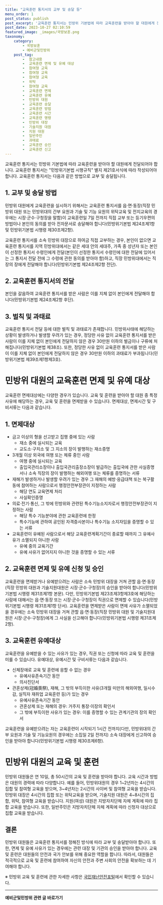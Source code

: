 ```yaml
---
title: "교육훈련 통지서의 교부 및 송달 등"
menu_order: 1
post_status: publish
post_excerpt: '교육훈련 통지서는 민방위 기본법에 따라 교육훈련을 받아야 할 대원에게 전달되어야 합니다. 교육훈련 통지서는  민방위기본법 시행규칙  별지 제21호서식에 따라 작성되어야 합니다. 교육훈련 통지서는 다음과 같은 방법으로 교부 및 송달됩니다.'
post_date: 2023-10-27 02:10:59
featured_image: _images/국방보훈.png
taxonomy:
    category:
        - 국방보훈
        - 예비군및민방위
    post_tag:
        -  참고내용
        -  교육훈련 면제 및 유예 대상
        -  참여형 교육
        -  참여형 교육
        -  참여형 교육
        -  위탁
        -  참여형 교육
        -  교육훈련 면제
        -  교육훈련 유예
        -  민방위 대원
        -  교육훈련 송달
        -  교육훈련 방법
        -  교육훈련 시간
        -  교육훈련 명령
        -  민방위 대장
        -  기술지원 대원
        -  지원 대원
        -  일반주민
        -  과태료
        -  교육훈련 승인
        -  교육훈련 신고
---
```




교육훈련 통지서는 민방위 기본법에 따라 교육훈련을 받아야 할 대원에게 전달되어야 합니다. 교육훈련 통지서는 "민방위기본법 시행규칙" 별지 제21호서식에 따라 작성되어야 합니다. 교육훈련 통지서는 다음과 같은 방법으로 교부 및 송달됩니다.

## 1. 교부 및 송달 방법
민방위 대원에게 교육훈련을 실시하기 위해서는 교육훈련 통지서를 읍·면·동장(직장 민방위 대원 또는 민방위대의 간부 요원과 기술 및 기능 요원의 위탁교육 및 전지교육의 경우에는 시장·군수·구청장을 말함)이 교육훈련일 7일 전까지 직접 교부 또는 등기우편의 방법이나 본인의 동의를 받아 전자문서로 송달해야 합니다(민방위기본법 제24조제1항 및 민방위기본법 시행령 제30조제2항).

교육훈련 통지서를 소속 민방위 대장으로 하여금 직접 교부하는 경우, 본인이 없으면 교육훈련 통지서를 지역 민방위대에서는 같은 세대 안의 세대주, 가족 중 성년자 또는 본인이 선정한 통지서 수령인에게 전달(본인이 선정한 통지서 수령인에 대한 전달에 있어서는 그 통지서 전달 전에 그 수령에 관한 동의를 받아야 함)하고, 직장 민방위대에서는 직장의 장에게 전달해야 합니다(민방위기본법 제24조제2항 전단).

## 2. 교육훈련 통지서의 전달

본인을 갈음하여 교육훈련 통지서를 받은 사람은 이를 지체 없이 본인에게 전달해야 합니다(민방위기본법 제24조제2항 후단).

## 3. 벌칙 및 과태료

교육훈련 통지서 전달 등에 대한 벌칙 및 과태료가 존재합니다. 민방위사태에 해당하는 상황이 발생하거나 발생할 우려가 있는 경우, 정당한 사유 없이 교육훈련 통지서를 받은 사람이 이를 지체 없이 본인에게 전달하지 않은 경우 30만원 이하의 벌금이나 구류에 처해집니다(민방위기본법 제38조). 또한, 정당한 사유 없이 교육훈련 통지서를 받은 사람이 이를 지체 없이 본인에게 전달하지 않은 경우 30만원 이하의 과태료가 부과됩니다(민방위기본법 제39조제1항제3호).

# 민방위 대원의 교육훈련 면제 및 유예 대상


교육훈련 면제대상에는 다양한 경우가 있습니다. 교육 및 훈련을 받아야 할 대원 중 특정 사유에 해당하는 경우, 교육 및 훈련을 면제받을 수 있습니다. 면제대상, 면제시간 및 구비서류는 다음과 같습니다.

## 1. 면제대상

- 금고 이상의 형을 선고받고 집행 중에 있는 사람
  - 재소 중에 실시되는 교육
  - 교도소·구치소 및 그 지소의 장이 발행하는 재소증명
- 3개월 이상 외국에 여행 또는 체류 중인 사람
  - 여행 중에 실시되는 교육
  - 출입국관리소장이나 출입국관리출장소장이 발급하는 출입국에 관한 사실증명서나 소속 직장의 장이 발행하는 해외여행 또는 체류를 증명하는 서류
- 재해가 발생하거나 발생할 우려가 있는 경우 그 재해의 예방·응급대책 또는 복구활동에 참여하는 사람으로서 행정안전부장관이 지정하는 사람
  - 해당 연도 교육면제 처리
  - 사실확인증명
- 의료·전기·통신, 그 밖에 민방위와 관련된 특수기능소지자로서 행정안전부장관이 지정하는 사람
  - 해당 특수 기능분야에 관한 교육훈련에 한정
  - 특수기능에 관하여 공인된 자격증사본이나 특수기능 소지자임을 증명할 수 있는 서류
- 교육훈련이 유예된 사람으로서 해당 교육훈련계획기간이 종료할 때까지 그 유예사유가 소멸되지 아니한 사람
  - 유예 중의 교육기간
  - 유예 사유가 없어지지 아니한 것을 증명할 수 있는 서류

## 2. 교육훈련 면제 및 유예 신청 및 승인

교육훈련을 면제받거나 유예받으려는 사람은 소속 민방위 대장을 거쳐 관할 읍·면·동장(직장 민방위 대원과 기술지원대원은 시장·군수·구청장)의 승인을 받아야 합니다(민방위기본법 시행령 제31조제1항 본문). 다만, 민방위기본법 제23조제3항제3호에 해당하는 사람에 대해서는 읍·면·동장 또는 시장·군수·구청장이 직권으로 면제할 수 있습니다(민방위기본법 시행령 제31조제1항 단서). 교육훈련을 면제받은 사람이 면제 사유가 소멸되었을 경우에는 소속 민방위 대장을 거쳐 관할 읍·면·동장(직장 민방위 대원 및 기술지원대원은 시장·군수·구청장)에게 그 사실을 신고해야 합니다(민방위기본법 시행령 제31조제2항).

## 3. 교육훈련 유예대상

교육훈련을 유예받을 수 있는 사유가 있는 경우, 직권 또는 신청에 따라 교육 및 훈련을 미룰 수 있습니다. 유예대상, 유예시간 및 구비서류는 다음과 같습니다.

- 신체장애로 교육 및 훈련에 응할 수 없는 경우
  - 유예사유존속기간 동안
  - 의사진단서
- 관혼상제(冠婚喪祭), 재해, 그 밖의 부득이한 사유(3개월 미만의 해외여행, 일시수감, 실직자 재취업 교육훈련 등)가 있는 경우
  - 유예사유존속기간 동안
  - 관혼상제 또는 재해의 경우: 거주지 통장·이장의 확인서
  - 그 밖에 부득이한 사유가 있는 경우: 이를 증명할 수 있는 관계기관의 장의 확인서

교육훈련을 유예받으려는 자는 교육훈련이 시작되기 1시간 전까지(다만, 민방위대의 간부 요원과 기술 및 기능요원의 경우에는 소집일 2일 전까지) 소속 대장에게 신고하여 승인을 받아야 합니다(민방위기본법 시행령 제30조제6항).

# 민방위 대원의 교육 및 훈련


민방위 대원들은 연 10일, 총 50시간의 교육 및 훈련을 받아야 합니다. 교육 시간과 방법은 대원의 경력에 따라 다양합니다. 예를 들어, 민방위대원의 경우 1~2년차는 4시간의 집합 및 참여형 교육을 받으며, 3~4년차는 2시간의 사이버 및 참여형 교육을 받습니다. 민방위 대장은 4시간의 집합 또는 위탁교육을 받으며, 기술지원 대원은 4~8시간의 집합, 위탁, 참여형 교육을 받습니다. 지원(여성) 대원은 지방자치단체 자체 계획에 따라 집합 교육을 받습니다. 또한, 일반주민은 지방자치단체 자체 계획에 따라 신청자 대상으로 집합 교육을 받습니다.

## 결론


민방위 대원들은 교육훈련 통지서를 정해진 방식에 따라 교부 및 송달받아야 합니다. 또한, 면제 및 유예 사유가 있는 경우에는 관련 대장 및 기관의 승인을 받아야 합니다. 교육 및 훈련은 대원들의 안전과 국가 안보를 위해 중요한 역할을 합니다. 따라서, 대원들은 적극적으로 교육 및 훈련에 참여하여 자신의 안전과 주변 사회의 안전을 확보하는 데 기여해야 합니다.

※ 민방위 교육 및 훈련에 관한 자세한 사항은 [국민재난안전포털](https://www.safekorea.go.kr)에서 확인할 수 있습니다.
<!-- wp:separator -->
<hr class="wp-block-separator has-alpha-channel-opacity"/>
<!-- /wp:separator -->

<!-- wp:group {"backgroundColor":"base","layout":{"type":"constrained"}} -->
<div class="wp-block-group has-base-background-color has-background"><!-- wp:paragraph {"align":"center","fontSize":"medium"} -->
<p class="has-text-align-center has-large-font-size"><strong>예비군및민방위 관련 글 바로가기</strong></p>
<!-- /wp:paragraph -->


<!-- wp:latest-posts
{"categories":[{"id":9797,"count":19,"description":"","link":"https://uknowlaw.com/category/%ec%98%88%eb%b9%84%ea%b5%b0%eb%b0%8f%eb%af%bc%eb%b0%a9%ec%9c%84/","name":"예비군및민방위","slug":"예비군및민방위","taxonomy":"category","parent":0,"meta":[],"_links":{"self":[{"href":"https://uknowlaw.com/wp-json/wp/v2/categories/9797"}],"collection":[{"href":"https://uknowlaw.com/wp-json/wp/v2/categories"}],"about":[{"href":"https://uknowlaw.com/wp-json/wp/v2/taxonomies/category"}],"wp:post_type":[{"href":"https://uknowlaw.com/wp-json/wp/v2/posts?categories=9797"}],"curies":[{"name":"wp","href":"https://api.w.org/{rel}","templated":true}]}}],"postsToShow":100,"excerptLength":28,"postLayout":"grid","columns":2,"featuredImageAlign":"left","featuredImageSizeSlug":"large","fontSize":"medium"} /--></div>
<!-- /wp:group -->